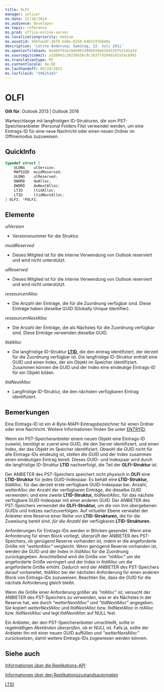 ```yaml
---
title: OLFI
manager: soliver
ms.date: 11/16/2014
ms.audience: Developer
ms.topic: reference
ms.prod: office-online-server
ms.localizationpriority: medium
ms.assetid: 44bfaadf-36f9-bd8e-6158-646533f6849e
description: 'Letzte Änderung: Samstag, 23. Juli 2011'
ms.openlocfilehash: ba40df92e19de903388b930e6264535f521d2a2d
ms.sourcegitcommit: a1d9041c20256616c9c183f7d1049142a7ac6991
ms.translationtype: MT
ms.contentlocale: de-DE
ms.lasthandoff: 09/24/2021
ms.locfileid: "59625182"
---
```

# <a name="olfi"></a>OLFI

  
  
**Gilt für**: Outlook 2013 | Outlook 2016 
  
Warteschlange mit langfristigen ID-Strukturen, die vom PST-Speicheranbieter (Personal Folders File) verwendet werden, um eine Eintrags-ID für eine neue Nachricht oder einen neuen Ordner im Offlinemodus zuzuweisen.
  
## <a name="quick-info"></a>QuickInfo

```cpp
typedef struct { 
    ULONG    ulVersion; 
    MAPIUID  muidReserved; 
    ULONG    ulReserved; 
    DWORD    dwAlloc; 
    DWORD    dwNextAlloc; 
    LTID     ltidAlloc; 
    LTID     ltidNextAlloc; 
} OLFI, *POLFI;
```

## <a name="members"></a>Elemente

 _ulVersion_
  
- Versionsnummer für die Struktur. 
    
 _muidReserved_
  
- Dieses Mitglied ist für die interne Verwendung von Outlook reserviert und wird nicht unterstützt.
    
 _ulReserved_
  
- Dieses Mitglied ist für die interne Verwendung von Outlook reserviert und wird nicht unterstützt.
    
 _ressourcenAlloc_
  
- Die Anzahl der Einträge, die für die Zuordnung verfügbar sind. Diese Einträge haben dieselbe GUID (Globally Unique Identifier).
    
 _ressourcenNextAlloc_
  
- Die Anzahl der Einträge, die als Nächstes für die Zuordnung verfügbar sind. Diese Einträge verwenden dieselbe GUID.
    
 _ltidAlloc_
  
- Die langfristige ID-Struktur **[LTID,](ltid.md)** die den eintrag identifiziert, der derzeit für die Zuordnung verfügbar ist. Die langfristige ID-Struktur enthält eine GUID und einen Index, der ein Objekt im Speicher identifiziert. Zusammen können die GUID und der Index eine eindeutige Eintrags-ID für ein Objekt bilden. 
    
 _ltidNextAlloc_
  
- Langfristige ID-Struktur, die den nächsten verfügbaren Eintrag identifiziert.
    
## <a name="remarks"></a>Bemerkungen

Eine Eintrags-ID ist ein 4-Byte-MAPI-Eintragsbezeichner für einen Ordner oder eine Nachricht. Weitere Informationen finden Sie unter [ENTRYID](https://msdn.microsoft.com/library/ms836424).
  
Wenn ein PST-Speicheranbieter einem neuen Objekt eine Eintrags-ID zuweist, benötigt er zuerst eine GUID, die den Server identifiziert, und einen Index, der das Objekt im Speicher identifiziert. Obwohl die GUID nicht für alle Eintrags-IDs eindeutig ist, stellen die GUID und der Index zusammen einen eindeutigen Eintrag bereit. Dieses GUID- und Indexpaar wird durch die langfristige ID-Struktur **LTID** nachverfolgt, die Teil der **OLFI-Struktur** ist. 
  
Der ANBIETER des PST-Speichers speichert nicht physisch in **OLFI** eine **LTID-Struktur** für jedes GUID-Indexpaar. Es behält eine **LTID-Struktur,**  *ltidAlloc,*  für das derzeit erste verfügbare GUID-Indexpaar bei. Anzahl,  *wetterAlloc*  der Anzahl der verfügbaren Einträge, die dieselbe GUID verwenden; und eine zweite **LTID-Struktur,**  *ltidNextAlloc,*  für das nächste verfügbare GUID-Indexpaar mit einer anderen GUID. Der ANBIETER des PST-Speichers verwendet die **OLFI-Struktur,** um die von ihm übergebenen GUIDs und Indizes nachzuverfolgen. Auf virtueller Ebene verwaltet der Anbieter eine Reserve einer Reihe von **LTID-Strukturen,** die für die Zuweisung bereit sind.  *für die Anzahl* der verfügbaren **LTID-Strukturen.** 
  
Anforderungen für Eintrags-IDs werden in Blöcken gesendet. Wenn eine Anforderung für einen Block vorliegt, überprüft der ANBIETER des PST-Speichers, ob genügend Reserve vorhanden ist, indem er die angeforderte Größe mit  *"wetterAlloc"*  vergleicht. Wenn genügend Reserve vorhanden ist, werden die GUID und der Index in  *ltidAlloc*  für die Zuordnung zurückgegeben. Anschließend wird die Größe von  *"ntAlloc"*  um die angeforderte Größe verringert und der Index in  *ltidAlloc*  um die angeforderte Größe erhöht. Dadurch wird der ANBIETER des PST-Speichers darauf vorbereitet,  *ltidAlloc*  bei der nächsten Anforderung für einen anderen Block von Eintrags-IDs zuzuweisen. Beachten Sie, dass die GUID für die nächste Anforderung gleich bleibt. 
  
Wenn die Größe einer Anforderung größer als  *"ntAlloc"*  ist, versucht der ANBIETER des PST-Speichers zu verwenden, was er als Nächstes in der Reserve hat, wie durch  *"wetterNextAlloc"*  und  *"ltidNextAlloc"*  angegeben. Sie kopiert *wetterNextAlloc* und *ltidNextAlloc* bzw. ltidNextAlloc in ntAlloc bzw. *ltidNextAlloc* und legt *ltidNextAlloc* auf NULL fest.   
  
Ein Anbieter, der den PST-Speicheranbieter umschließt, sollte in regelmäßigen  *Abständen überprüfen,*  ob er NULL ist. Falls ja, sollte der Anbieter ihn mit einer neuen GUID auffüllen und  *"wetterNextAlloc"*  zurücksetzen, damit weitere Eintrags-IDs zugewiesen werden können. 
  
## <a name="see-also"></a>Siehe auch



[Informationen über die Replikations-API](about-the-replication-api.md)
  
[Informationen über den Replikationszustandsautomaten](about-the-replication-state-machine.md)
  
[LTID](ltid.md)

